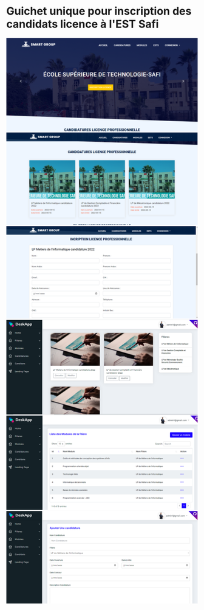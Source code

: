 <h1>Guichet unique pour inscription des candidats licence à l'EST Safi</h1>
<img src="screenshots/01.PNG"/>
<img src="screenshots/02.PNG"/>
<img src="screenshots/03.PNG"/>
<img src="screenshots/04.PNG"/>
<img src="screenshots/05.PNG"/>
<img src="screenshots/06.PNG"/>